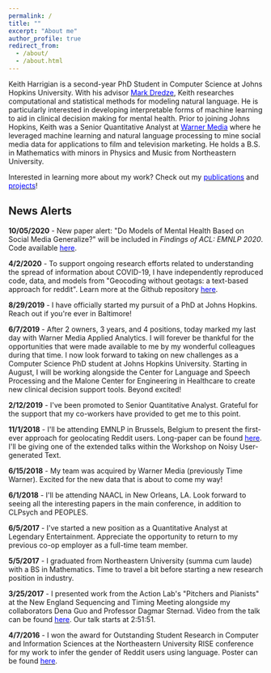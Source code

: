 ```yaml
---
permalink: /
title: ""
excerpt: "About me"
author_profile: true
redirect_from:
  - /about/
  - /about.html
---
```


Keith Harrigian is a second-year PhD Student in Computer Science at Johns Hopkins University. With his advisor [<span style="color:blue">Mark Dredze</span>](https://www.cs.jhu.edu/~mdredze/), Keith researches computational and statistical methods for modeling natural language. He is particularly interested in developing interpretable forms of machine learning to aid in clinical decision making for mental health. Prior to joining Johns Hopkins, Keith was a Senior Quantitative Analyst at [<span style="color:blue">Warner Media</span>](https://www.warnermediagroup.com) where he leveraged machine learning and natural language processing to mine social media data for applications to film and television marketing. He holds a B.S. in Mathematics with minors in Physics and Music from Northeastern University.

Interested in learning more about my work? Check out my [<span style="color:blue">publications</span>](kharrigian.github.io/publications/) and [<span style="color:blue">projects</span>](kharrigian.github.io/projects/)!

## News Alerts

**10/05/2020** - New paper alert: "Do Models of Mental Health Based on Social Media Generalize?" will be included in *Findings of ACL: EMNLP 2020*. Code available [<span style="color:blue">here</span>](https://github.com/kharrigian/emnlp-2020-mental-health-generalization).

**4/2/2020** - To support ongoing research efforts related to understanding the spread of information about COVID-19, I have independently reproduced code, data, and models from "Geocoding without geotags: a text-based approach for reddit". Learn more at the Github repository [<span style="color:blue">here</span>](https://github.com/kharrigian/smgeo).

**8/29/2019** - I have officially started my pursuit of a PhD at Johns Hopkins. Reach out if you're ever in Baltimore!

**6/7/2019** - After 2 owners, 3 years, and 4 positions, today marked my last day with Warner Media Applied Analytics. I will forever be thankful for the opportunities that were made available to me by my wonderful colleagues during that time. I now look forward to taking on new challenges as a Computer Science PhD student at Johns Hopkins University. Starting in August, I will be working alongside the Center for Language and Speech Processing and the Malone Center for Engineering in Healthcare to create new clinical decision support tools. Beyond excited!

**2/12/2019** - I've been promoted to Senior Quantitative Analyst. Grateful for the support that my co-workers have provided to get me to this point.

**11/1/2018** - I'll be attending EMNLP in Brussels, Belgium to present the first-ever approach for geolocating Reddit users. Long-paper can be found [<span style="color:blue">here</span>](http://aclweb.org/anthology/W18-6103). I'll be giving one of the extended talks within the Workshop on Noisy User-generated Text.

**6/15/2018** - My team was acquired by Warner Media (previously Time Warner). Excited for the new data that is about to come my way!

**6/1/2018** - I'll be attending NAACL in New Orleans, LA. Look forward to seeing all the interesting papers in the main conference, in addition to CLPsych and PEOPLES.

**6/5/2017** - I've started a new position as a Quantitative Analyst at Legendary Entertainment. Appreciate the opportunity to return to my previous co-op employer as a full-time team member.

**5/5/2017** - I graduated from Northeastern University (summa cum laude) with a BS in Mathematics. Time to travel a bit before starting a new research position in industry.

**3/25/2017** - I presented work from the Action Lab's "Pitchers and Pianists" at the New England Sequencing and Timing Meeting alongside my collaborators Dena Guo and Professor Dagmar Sternad. Video from the talk can be found [<span style="color:blue">here</span>](https://youtu.be/SDYJOTkm6nA?t=10311). Our talk starts at 2:51:51.

**4/7/2016** - I won the award for Outstanding Student Research in Computer and Information Sciences at the Northeastern University RISE conference for my work to infer the gender of Reddit users using language. Poster can be found [<span style="color:blue">here</span>](https://www.northeastern.edu/rise/presentations/when-anonymity-is-not-anonymous-gender-inference-on-reddit/).
